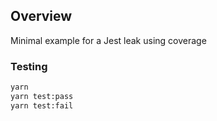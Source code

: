 ## Overview

Minimal example for a Jest leak using coverage

### Testing

```bash
yarn
yarn test:pass
yarn test:fail
```
